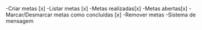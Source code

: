 -Criar metas [x] 
-Listar metas [x]
    -Metas realizadas[x]
    -Metas abertas[x]
-Marcar/Desmarcar metas como concluídas [x]
-Remover metas
-Sistema de mensagem

